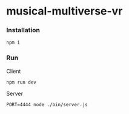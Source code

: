 # musical-multiverse-vr

### Installation
```
npm i
```

### Run
Client
```
npm run dev
```
Server
```
PORT=4444 node ./bin/server.js
```